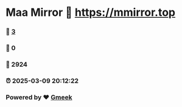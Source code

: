 # Maa Mirror :link: https://mmirror.top 
### :page_facing_up: [3](https://mmirror.top/tag.html) 
### :speech_balloon: 0 
### :hibiscus: 2924 
### :alarm_clock: 2025-03-09 20:12:22 
### Powered by :heart: [Gmeek](https://github.com/Meekdai/Gmeek)
